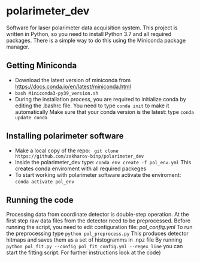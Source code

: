 # polarimeter_dev
Software for laser polarimeter data acquisition system.
This project is written in Python, so you need to install Python 3.7 and all required packages.
There is a simple way to do this using the Miniconda package manager.
## Getting Miniconda
- Download the latest version of miniconda from   https://docs.conda.io/en/latest/miniconda.html 
- ` bash Miniconda3-py39_version.sh `
- During the installation process, you are required to initialize conda by editing the .bashrc file. You need to type `conda init` to make it automatically 
Make sure that your conda version is the latest: type `conda update conda`
## Installing polarimeter software
- Make a local copy of the repo: ` git clone https://github.com/zakharov-binp/polarimeter_dev`
- Inside the polarimeter_dev type: `conda env create -f pol_env.yml` This creates conda enviroment with all required packeges
- To start working with polarimeter software activate the enviroment: `conda activate pol_env`
## Running the code
Processing data from coordinate detector is double-step operation. At the first step raw data files from the detector need to be preprocessed. 
Before running the script, you need to edit configuration file: _pol_config.yml_ 
To run the preprocessing type `python pol_preprocess.py`
This produces detector hitmaps and saves them as a set of histogramms in .npz file
By running `python pol_fit.py --config pol_fit_config.yml --regex_line` you can start the fitting script.
For further instructions look at the code)


